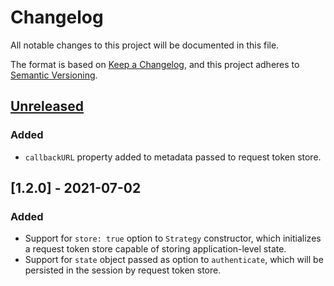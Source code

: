 # Changelog
All notable changes to this project will be documented in this file.

The format is based on [Keep a Changelog](https://keepachangelog.com/en/1.0.0/),
and this project adheres to [Semantic Versioning](https://semver.org/spec/v2.0.0.html).

## [Unreleased]
### Added
- `callbackURL` property added to metadata passed to request token store.

## [1.2.0] - 2021-07-02
### Added

- Support for `store: true` option to `Strategy` constructor, which initializes
a request token store capable of storing application-level state.
- Support for `state` object passed as option to `authenticate`, which will be
persisted in the session by request token store.

[Unreleased]: https://github.com/jaredhanson/passport-oauth1/compare/v1.2.0...HEAD
